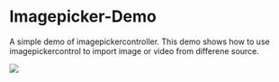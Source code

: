Imagepicker-Demo
================

A simple demo of imagepickercontroller.
This demo shows how to use imagepickercontrol to import image or video from differene source.

<img src="https://raw.github.com/tsunglintsai/Imagepicker-Demo/master/UI.png"/>
